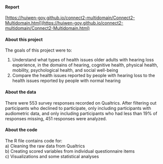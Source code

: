 #### Report
 
[https://huiwen-goy.github.io/connect2-multidomain/Connect2-Multidomain.html](https://huiwen-goy.github.io/connect2-multidomain/Connect2-Multidomain.html)
 
#### About this project

The goals of this project were to: 
1) Understand what types of health issues older adults with hearing loss experience, in the domains of hearing, cognitive health, physical health, mobility, psychological health, and social well-being  
2) Compare the health issues reported by people with hearing loss to the health issues reported by people with normal hearing  
 
#### About the data
 
There were 553 survey responses recorded on Qualtrics. After filtering out participants who declined to participate, only including participants with audiometric data, and only including participants who had less than 19% of responses missing, 451 responses were analyzed. 
 
#### About the code
 
The R file contains code for:  
a) Cleaning the raw data from Qualtrics   
b) Creating scored variables from individual questionnaire items   
c) Visualizations and some statistical analyses   
 
